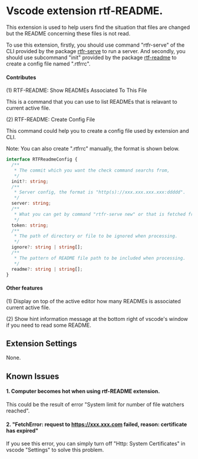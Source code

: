 # Vscode extension rtf-README.

This extension is used to help users find the situation that files are changed but the README concerning these files is not read.

To use this extension, firstly, you should use command "rtfr-serve" of the CLI provided by the package [rtfr-serve](https://www.npmjs.com/package/rtfr-serve) to run a server. And secondly, you should use subcommand "init" provided by the package [rtf-readme](https://www.npmjs.com/package/rtf-readme) to create a config file named ".rtfrrc".

#### Contributes

(1) RTF-README: Show READMEs Associated To This File

This is a command that you can use to list READMEs that is relavant to current active file.

(2) RTF-README: Create Config File

This command could help you to create a config file used by extension and CLI.

Note: You can also create ".rtfrrc" manually, the format is shown below.

```ts
interface RTFReadmeConfig {
  /**
   * The commit which you want the check command searchs from,
   */
  init?: string;
  /**
   * Server config, the format is "http(s)://xxx.xxx.xxx.xxx:ddddd".
   */
  server: string;
  /**
   * What you can get by command "rtfr-serve new" or that is fetched from "rtfr" server,
   */
  token: string;
  /**
   * The path of directory or file to be ignored when processing.
   */
  ignore?: string | string[];
  /**
   * The pattern of README file path to be included when processing.
   */
  readme?: string | string[];
}
```

#### Other features

(1) Display on top of the active editor how many READMEs is associated current active file.

(2) Show hint information message at the bottom right of vscode's window if you need to read some README.

## Extension Settings

None.

## Known Issues

#### 1. Computer becomes hot when using rtf-README extension.

This could be the result of error "System limit for number of file watchers reached".

#### 2. "FetchError: request to https://xxx.xxx.com failed, reason: certificate has expired"

If you see this error, you can simply turn off "Http: System Certificates" in vscode "Settings" to solve this problem.
